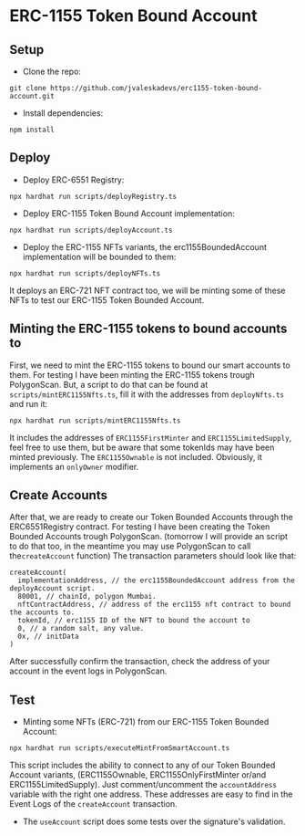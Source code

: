 # ERC-1155 Token Bound Account

## Setup
- Clone the repo:
```
git clone https://github.com/jvaleskadevs/erc1155-token-bound-account.git
```
- Install dependencies:
```
npm install
```
## Deploy
- Deploy ERC-6551 Registry:
```
npx hardhat run scripts/deployRegistry.ts
```
- Deploy ERC-1155 Token Bound Account implementation:
```
npx hardhat run scripts/deployAccount.ts
```
- Deploy the ERC-1155 NFTs variants, the erc1155BoundedAccount implementation will be bounded to them:
```
npx hardhat run scripts/deployNFTs.ts
```
It deploys an ERC-721 NFT contract too, we will be minting some of these NFTs to test our ERC-1155 Token Bounded Account.

## Minting the ERC-1155 tokens to bound accounts to
First, we need to mint the ERC-1155 tokens to bound our smart accounts to them.
For testing I have been minting the ERC-1155 tokens trough PolygonScan.
But, a script to do that can be found at `scripts/mintERC1155Nfts.ts`, fill it with the addresses from `deployNfts.ts` and run it:
```
npx hardhat run scripts/mintERC1155Nfts.ts
```
It includes the addresses of `ERC1155FirstMinter` and `ERC1155LimitedSupply`, feel free to use them, but be aware that some tokenIds may have been minted previously. The `ERC1155Ownable` is not included. Obviously, it implements an `onlyOwner` modifier.

## Create Accounts
After that, we are ready to create our Token Bounded Accounts through the ERC6551Registry contract. 
For testing I have been creating the Token Bounded Accounts trough PolygonScan.
(tomorrow I will provide an script to do that too, in the meantime you may use PolygonScan to call the`createAccount` function)
The transaction parameters should look like that:
```
createAccount(
  implementationAddress, // the erc1155BoundedAccount address from the deployAccount script.
  80001, // chainId, polygon Mumbai.
  nftContractAddress, // address of the erc1155 nft contract to bound the accounts to.
  tokenId, // erc1155 ID of the NFT to bound the account to
  0, // a random salt, any value.
  0x, // initData
)
```
After successfully confirm the transaction, check the address of your account in the event logs in PolygonScan.

## Test
- Minting some NFTs (ERC-721) from our ERC-1155 Token Bounded Account:
```
npx hardhat run scripts/executeMintFromSmartAccount.ts
```
This script includes the ability to connect to any of our Token Bounded Account variants, (ERC1155Ownable, ERC1155OnlyFirstMinter or/and ERC1155LimitedSupply). Just comment/uncomment the `accountAddress` variable with the right one address.
These addresses are easy to find in the Event Logs of the `createAccount` transaction.

- The `useAccount` script does some tests over the signature's validation.

